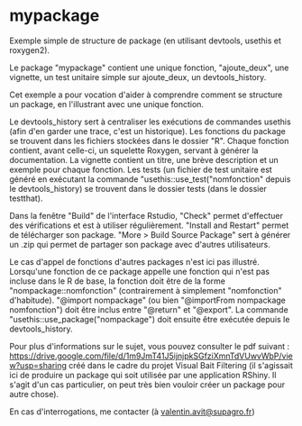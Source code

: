 # mypackage
Exemple simple de structure de package (en utilisant devtools, usethis et roxygen2).

Le package "mypackage" contient une unique fonction, "ajoute_deux", une vignette, un test unitaire simple sur ajoute_deux, un devtools_history.

Cet exemple a pour vocation d'aider à comprendre comment se structure un package, en l'illustrant avec une unique fonction.

Le devtools_history sert à centraliser les exécutions de commandes usethis (afin d'en garder une trace, c'est un historique).
Les fonctions du package se trouvent dans les fichiers stockées dans le dossier "R". Chaque fonction contient, avant celle-ci, un squelette Roxygen, servant à générer la documentation.
La vignette contient un titre, une brève description et un exemple pour chaque fonction.
Les tests (un fichier de test unitaire est généré en exécutant la commande "usethis::use_test("nomfonction" depuis le devtools_history) se trouvent dans le dossier tests (dans le dossier testthat).


Dans la fenêtre "Build" de l'interface Rstudio, "Check" permet d'effectuer des vérifications et est à utiliser régulièrement. 
"Install and Restart" permet de télécharger son package.
"More > Build Source Package" sert à générer un .zip qui permet de partager son package avec d'autres utilisateurs.






Le cas d'appel de fonctions d'autres packages n'est ici pas illustré. 
Lorsqu'une fonction de ce package appelle une fonction qui n'est pas incluse dans le R de base, la fonction doit être de la forme "nompackage::nomfonction"
(contrairement à simplement "nomfonction" d'habitude). "@import nompackage" (ou bien "@importFrom nompackage nomfonction") doit être inclus entre "@return" et "@export".
La commande "usethis::use_package("nompackage") doit ensuite être exécutée depuis le devtools_history.


Pour plus d'informations sur le sujet, vous pouvez consulter le pdf suivant : https://drive.google.com/file/d/1m9JmT41J5ijnjpkSGfziXmnTdVUwvWbP/view?usp=sharing 
créé dans le cadre du projet Visual Bait Filtering (il s'agissait ici de produire un package qui soit utilisée par une application RShiny. Il s'agit d'un cas
particulier, on peut très bien vouloir créer un package pour autre chose).

En cas d'interrogations, me contacter
(à valentin.avit@supagro.fr)
